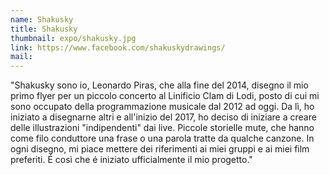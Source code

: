```yaml
---
name: Shakusky
title: Shakusky
thumbnail: expo/shakusky.jpg
link: https://www.facebook.com/shakuskydrawings/
mail: 
---
```


"Shakusky sono io, Leonardo Piras, che alla fine del 2014, disegno il mio primo flyer per un piccolo concerto al Linificio Clam di Lodi, posto di cui mi sono occupato della programmazione musicale dal 2012 ad oggi. Da lì, ho iniziato a disegnarne altri e all'inizio del 2017, ho deciso di iniziare a creare delle illustrazioni "indipendenti" dai live. Piccole storielle mute, che hanno come filo conduttore una frase o una parola tratte da qualche canzone. In ogni disegno, mi piace mettere dei riferimenti ai miei gruppi e ai miei film preferiti. É così che é iniziato ufficialmente il mio progetto." 



